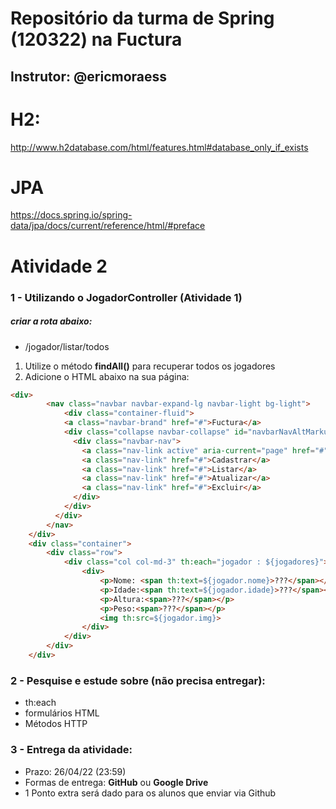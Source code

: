 # Repositório da turma de Spring (120322) na Fuctura
## Instrutor: @ericmoraess

# H2:
http://www.h2database.com/html/features.html#database_only_if_exists

# JPA

https://docs.spring.io/spring-data/jpa/docs/current/reference/html/#preface

# Atividade 2 

### 1 - Utilizando o JogadorController (Atividade 1)

##### criar a rota abaixo:

- /jogador/listar/todos

1. Utilize o método **findAll()** para recuperar todos os jogadores
2. Adicione o HTML abaixo na sua página:

```html
<div>
		<nav class="navbar navbar-expand-lg navbar-light bg-light">
			<div class="container-fluid">
		    <a class="navbar-brand" href="#">Fuctura</a>
		    <div class="collapse navbar-collapse" id="navbarNavAltMarkup">
		      <div class="navbar-nav">
		        <a class="nav-link active" aria-current="page" href="#">Home</a>
		        <a class="nav-link" href="#">Cadastrar</a>
		        <a class="nav-link" href="#">Listar</a>
                <a class="nav-link" href="#">Atualizar</a>
                <a class="nav-link" href="#">Excluir</a>
		      </div>
		    </div>
		  </div>
		</nav>
	</div>
	<div class="container">
		<div class="row">
			<div class="col col-md-3" th:each="jogador : ${jogadores}">
				<div>
					<p>Nome: <span th:text=${jogador.nome}>???</span></p>
					<p>Idade:<span th:text=${jogador.idade}>???</span></p>
					<p>Altura:<span>???</span></p>
					<p>Peso:<span>???</span></p>
					<img th:src=${jogador.img}> 
				</div>
			</div>
		</div>
	</div>
```

### 2 - Pesquise e estude sobre (não precisa entregar): 
- th:each
- formulários HTML
- Métodos HTTP

### 3 - Entrega da atividade:
- Prazo: 26/04/22 (23:59)
- Formas de entrega: **GitHub** ou **Google Drive**
- 1 Ponto extra será dado para os alunos que enviar via Github